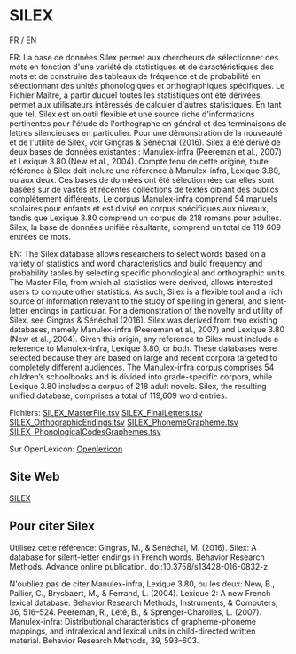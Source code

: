# SILEX #
FR / EN

FR: La base de données Silex permet aux chercheurs de sélectionner des mots en fonction d'une variété de statistiques et de caractéristiques des mots et de construire des tableaux de fréquence et de probabilité en sélectionnant des unités phonologiques et orthographiques spécifiques. Le Fichier Maître, à partir duquel toutes les statistiques ont été dérivées, permet aux utilisateurs intéressés de calculer d'autres statistiques. En tant que tel, Silex est un outil flexible et une source riche d'informations pertinentes pour l'étude de l'orthographe en général et des terminaisons de lettres silencieuses en particulier. Pour une démonstration de la nouveauté et de l'utilité de Silex, voir Gingras & Sénéchal (2016). Silex a été dérivé de deux bases de données existantes : Manulex-infra (Peereman et al., 2007) et Lexique 3.80 (New et al., 2004). Compte tenu de cette origine, toute référence à Silex doit inclure une référence à Manulex-infra, Lexique 3.80, ou aux deux. Ces bases de données ont été sélectionnées car elles sont basées sur de vastes et récentes collections de textes ciblant des publics complètement différents. Le corpus Manulex-infra comprend 54 manuels scolaires pour enfants et est divisé en corpus spécifiques aux niveaux, tandis que Lexique 3.80 comprend un corpus de 218 romans pour adultes. Silex, la base de données unifiée résultante, comprend un total de 119 609 entrées de mots.

EN: The Silex database allows researchers to select words based on a variety of statistics and word characteristics and build frequency and probability tables by selecting specific phonological and orthographic units.  The Master File, from which all statistics were derived, allows interested users to compute other statistics. As such, Silex is a flexible tool and a rich source of information relevant to the study of spelling in general, and silent-letter endings in particular. For a demonstration of the novelty and utility of Silex, see Gingras & Sénéchal (2016). Silex was derived from two existing databases, namely Manulex-infra (Peereman et al., 2007) and Lexique 3.80 (New et al., 2004). Given this origin, any reference to Silex must include a reference to Manulex-infra, Lexique 3.80, or both. These databases were selected because they are based on large and recent corpora targeted to completely different audiences. The Manulex-infra corpus comprises 54 children’s schoolbooks and is divided into grade-specific corpora, while Lexique 3.80 includes a corpus of 218 adult novels. Silex, the resulting unified database, comprises a total of 119,609 word entries.


Fichiers: 
[SILEX_MasterFile.tsv](http://www.lexique.org/databases/SILEX/SILEX_MasterFile.tsv)
[SILEX_FinalLetters.tsv](http://www.lexique.org/databases/SILEX/SILEX_FinalLetters.tsv)
[SILEX_OrthographicEndings.tsv](SILEX_http://www.lexique.org/databases/SILEX/SILEX_OrthographicEndings.tsv)
[SILEX_PhonemeGrapheme.tsv](http://www.lexique.org/databases/SILEX/SILEX_PhonemeGrapheme.tsv)
[SILEX_PhonologicalCodesGraphemes.tsv](http://www.lexique.org/databases/SILEX/SILEX_PhonologicalCodesGraphemes.tsv)

Sur OpenLexicon: [Openlexicon](http://chrplr.github.io/openlexicon)

## Site Web ##

[SILEX](https://carleton.ca/cllr/silex/)

## Pour citer Silex ##

Utilisez cette référence: 
Gingras, M., & Sénéchal, M. (2016). Silex: A database for silent-letter endings in French words. Behavior Research Methods. Advance online publication. doi:10.3758/s13428-016-0832-z

N'oubliez pas de citer Manulex-infra, Lexique 3.80, ou les deux:
New, B., Pallier, C., Brysbaert, M., & Ferrand, L. (2004). Lexique 2: A new French lexical database. Behavior Research Methods, Instruments, & Computers, 36, 516–524.
Peereman, R., Lété, B., & Sprenger-Charolles, L. (2007). Manulex-infra: Distributional characteristics of grapheme-phoneme mappings, and infralexical and lexical units in child-directed written material. Behavior Research Methods, 39, 593–603.
